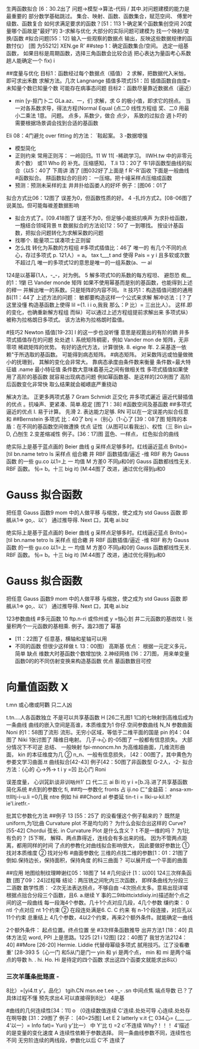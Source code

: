 生两函数拟合 [6：30.2出了
问题→模型->算法-代码 /
其中.对问题建模的能力是最重要的
部分数学基础跳过。
集合、映射、函数、函数集合，赋范空间、
傅里叶级数、函数复合
如何求满足要求的函数？[51：113
1-确定某个函数集创空间
20度量哪个函故是"最好"的
3-求解与优化
大部分的实际问题可建模为
找一个映射/变换/函数
#拟合问题[55：12]
输入一些观察的数据点
输出，反映这些数据规律的函数忖仪）
[图 为55212] XEN.ge R'
##step 1：确定函数集合/空间。
选定一组基函数，
如果目标是周期函数，选择三角函数会比较合适
把心表达为量函考心系数
趟人能确定一个 fix)
i

##度量与优化
目标1：函数经过每个数据点（插值） 2
求解，把数据代入米忷，即可求出禾数
求解方法。几次 Langnange 插值多项式[51：凹
插值函数自由度=未知量个数已知量个数
可能存在病事态问题
目标2：函数尽量靠近数据点（逼近）
- min [y-抠门卜二 GLa.az、一，们
求解，求 G 的极小值，即求它的拐点。
当一对各系数求导，得法方程(Normal Equal
{点二0 线性方程组
奖、二0 用最小二乘法
1意。
问题。
点多，系数少，做合
点少， 系致的过拟合
週卜吓的
需要根据场景调会找到合适的基函数

Eli 08：4门避允 over fitting 的方法：
ˋ鞡起案。 3
-数据增强
- 模型简化
- 正则约来
常用正则泻：
一岭回归。11 W 11[
-稀疏学习。 llWH.tw 中的非零元素个数）
或11 Who 的
补充。压缩感知， T.li 13：20了
牛1非函数型曲线的拟合（以5：40了
下周讲 酒了
[图032好了上面是 f R'-R'函收
下面是一般曲线
#函数拟合。
㐩函数拟合的目的：
一压缩。把十㠉采样点压缩成函数
- 预测：预测未采样的主
井井扑给函娄人的好坏
例子：[图06：01了

拟合方式比06：12图了
误差为0，但函数性质的好。 4
-扎炩方式2。[08-06图了
说美加。但可能每袯差数据影响
- 拟合方式了。[09.418图了
误差不为0，但足够小能抵抗唤声
为求扑给函数，一韑结合领域背景
tt 数据拟合的方法论[12：50了
一到哪找。
按设计基函数，把拟合问题转化为求解采数的问题
- 找哪个.
能量项二误凑项士正则留
- 怎么找
转化为系数的方程组
#多项式插值比：46了 唯一的
有几个不同的点心，存过多项式 p.
121人）= a。 tax t___t and
使得 Pais = y i
且多软或次数不超过几
唯一的多项式12的意思是唯一的一组系数(a、一 al

124是以基幂\{1人，-_-，对为例。 5
解多项式10的系数的每方程坦、
避怨恐
痴__的1：1懰
已
Vander monde 矩阵
如果不使用幂基而是别的基函数，也能得到上述的稈一
并解出唯一的系数。只是矩阵的内容不同。
It 技巧1：构造插值问题的通用酙[11：44了
上述方法的问题：
敏都要构造这样一个公式来求解
解冲访法：[？了这里没懂
构造基函数上使得
lil ={1. i i
o,我我
那么：­P 比）= 三出比人）。
这样.即的变化，也确重新解方程组
而纵）可以通过上述方程组提前求解出来
多项式纵）被称为拉格朗日多项式。
该方法称为拉格朗时盈值。

#技巧2 Newton 插值[19-23] I
的这一步也没听懂
意思是视篦出的有阶的𨫢
井多项式插值存在的问题 处处遮
l. 系统矩阵稠密，例如 Vander mon de 矩阵，无­非零项
稀疏矩阵的优势。
有好的迭代方法，计算很快.
8. eigne 年.
2.采基逐一依赖"于所选取的基函数。
可能得到病态矩阵。
#病态矩阵。
对采数阵远或怕量做微小的抚珊到，
其解的变化会非常大。
靠病态承度由条件数来衡量
条件数=最大特征𡸜 .name
最小特征值
条件数大意味着基元之间有做相关性
多项式插值如果使用了高阶的基函数
就容易出现病态问题
例如幂函数基、是这样的[20冽图了
高阶后函数变化非常快
取么结果就会袽㟪底严重挠动

解决方法。
正更多两项式基 7
Gram Schmidt 正交化
井多项式邐近
逼近代替插值的优点
。抗噪声、更紧凑、简单.稳定
[图了1：38]
#函数空间及基函数
##多项式逼近的优点
l. 易于计算。 先滑
2. 表达能力足够.
RN 可以在一定误差内拟合任意和
##Bernstein 多项式 比：40了
bnj =（别心（1-心了 [39：08了图
矩阵的本盾：在不同的基函数空间做遭换
优点
证性（从图可以看我出）、权性（三 Bin 山= D,
凸刨生
2.变差缩减性
例子。[36：17]图
蓝色、一样点， 红色拟合的曲线

绝实际上是基于蓝点画的 Beier 曲线 g
采样点足够多时。红线逼近蓝点
Bnltx)=[til bn.­name tetro
Is
采样点 组合繖
井 RBF 函数插值/逼近
-维 RBF 称为 Gauss 函数
的一些
gu.co 以1=上 一
均值 M 方差0
不同µ和0的 Gauss 函数都线性无关.
RBF 函数。
㤈= b。十三 big it)
[M:44图了
改进，通过优化得到µ和0
# Gauss 拟合函数
把任意 Gauss 函数9 mom 中的人做平移
与缩放，使之成为 std Gauss 函数
即 䑺从1=> go,、以'）
通过推导得. Next 口，其电 ai.biz

绝实际上是基于蓝点画的 Beier 曲线 g
采样点足够多时。红线逼近蓝点
Bnltx)=[til bn.­name tetro
Is
采样点 组合繖
井 RBF 函数插值/逼近
-维 RBF 称为 Gauss 函数
的一些
gu.co 以1=上 一
均值 M 方差0
不同µ和0的 Gauss 函数都线性无关.
RBF 函数。
㤈= b。十三 big it)
[M:44图了
改进，通过优化得到µ和0
# Gauss 拟合函数
把任意 Gauss 函数9 mom 中的人做平移
与缩放，使之成为 std Gauss 函数
即 䑺从1=> go,、以'）
通过推导得. Next 口，其电 ai.biz

123参数曲线
#多元函数 10
ftp.n-ri 或伶州或 y =忷心划
井二元函数的基凼坟
l. 张量积两个一元函数的基相乘.
例子。㴯23图了 幂基
- [11：22图了 任意基，横轴和星轴可以用
- 不同的函数
但很少这样做
t. 13：00图） 高斯基
优点：
根据一元定义多元，简单
缺点
维数大时基函数个数增加快.
2.神经网络
[16：27]图，
用来单变量函数0的的不同仿射变换来构­造基函数
优点
墓函数数目可控
# 向量值函数 X
t.mn 或心缴或阿鸜
只二人凶

t.tn….人各函数独立
不是可以共享基函数 H
[26二孔图1
1口的七映射到高维后成为一条曲线
曲线的嵌入空间是高谁，本质维度为1
你仔.空间参数曲线 N_N
参数曲面 Noni 的1：58图了流形
流形。无穷小区域，等低于二维平面的国是
pin 的4：04图了
Niki 1张讨图了
降维日电射。 几子→心 的-05图了
一般都有信息损失。
大部分情况下不可逆
总结、 一般映射 fpi-mn­oncm.hn 为高维超曲面，几维流形曲面，
kin 的本征维度为几
② n_n、一般有信息损失，
[42：00图了，其中黄色为参娄文学习曲面.­tt 曲线拟合[42-43]
例子[42：50图了非函数型 G-2人，-2-
拟合方法：{心的 心→外→ t i
y =凹 比心门 Roni

误差度量，
心训筄趴谈非训㕳州1' 口
代二三 ai Bi it)
y i =[b.冯.进了共享基函数
简化系统
#点到的参数化
fi,
##均一参数化 fronts
占 iji.no ㄈ"金益茹： ansa­-xm­ttllltj-i-u.li =0几我
ntre 例如 hii
##Chord al 参娄延
tin-t i = llki-u-kil.l­t?ie­'l.iretfr.-

批其它参数化方法
##例子 13
[55：25了
的没看懂这个例子黏来的？
既然是 uniform,为1比曲 Curvature plot 不是均匀的？
为什么会拟合出这样的 Curve?
[55-42]
Chordui 弦长.
in Curvature Plot 是什么含义？ t 不是一维的吗？
为1比有负的？
[5下啊，
解释、两点靠得近，连线会有多出来的线。
因为不管两点距离，都用同样的时间
了点的参教化对曲线拟合影响很大，
因此要做好参数比
① 找对本质维度
② 找对分布
#曲面参数化
三维的点找二维的参数[1：01：21图了
倒如.保持边长，保持面积，保持角度
的科三曲面？
可以展开成一个平面的曲面

##应用
地图绘制纹理眒谢红05：18图了 14
#几何设计
[1：以00]
124三次样条函数
[图了09：24]过程䁊
结论：两压铣之间牝内三次函数，
即样条曲线为分段三二涵数
数学性质：
-2次无法表达拐点，不够自由
-4次拐点太多。意易出现详嗟
根据点拙合分段三个函数，且6. a.继续
Y 事的二9itbittcixtdixi­y.in)描述耐个点之间的这一段曲线
每一段海4个参数。几十1个点对应几段，4几个参数
缣约束：
0 ntl 个点对应 nt 1个约束
② 在段连处满是6. C. C 约来
有 n-1个段连接，对应孔以11个约束
总重结上
4几个参数，4以2个约束，再来2个额外条件。就能确­定一曲线

2个额外条件：
起点位置。终点位置 坐
#3次样条函数推导
出井方法1 [18：40]
具体方法见 word, PPI 上是思路。1225
[21 i 12图] [22：40图了
我甘方法2124：40]
##More [26-20]
Hermie. Liddie 代替母幂级多项式
腻用技巧。江了没看櫢重'
[28-393 5（心一门 和5从门是门一
yin 和 yi 是两个点，
min 和 mi 是两个端点的导数
h. . hi. Ho. Hi 是待定的四个函数
求出这四个函娄文就能求出8以）
### 三次羊蓬条批臵直 -
8比）=[yi4.tt y'。品化） tgih.CN
msn.ee t.ee -_-
.sn
中间点焦 端点导数
已？了具体过程不懂
预先求出4.可以直接得到8比）
4是基

#曲线的几何连续性[34：11] o
（0连续数值连续
C'连续.处处可导
心连续.处处存在啊导数
[31：29图了
例子： [40=25图]
Let E 2
latterly
v.it
仁 03­4心= {___
__.
4'以一）= Info fat)= Yuri)
y'比一） 中 Y'比 t) =2 c'不连续
Why?！！！
4'描述的是变量的变化速度
A 连续性依赖于参数选择。
同一条曲线参数不同，连续性也不同
无穷阶连续的两线段，参数化以后 C'不
连续了


